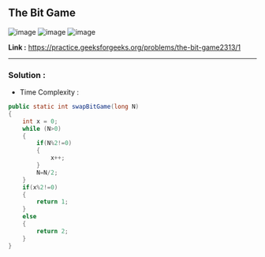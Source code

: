 ## The Bit Game 

![image](https://user-images.githubusercontent.com/23376002/192096913-dd3f46fe-a47e-4fe6-85c5-53122bb2459a.png)
![image](https://user-images.githubusercontent.com/23376002/192096923-b7b3f5de-8ebd-457b-b1a3-1f57638ffea4.png)
![image](https://user-images.githubusercontent.com/23376002/192096937-c6d879df-3f9e-44bb-8922-a569322cace7.png)


**Link :** https://practice.geeksforgeeks.org/problems/the-bit-game2313/1

-------------------------------------------------------------------------------------------------------------------------------------------------------


### Solution :

- Time Complexity : 


```java
public static int swapBitGame(long N) 
{
    int x = 0;
    while (N>0)
    {
        if(N%2!=0)
        {
            x++;
        }
        N=N/2;
    }
    if(x%2!=0)
    {
        return 1;
    }
    else 
    {
        return 2;
    }
}

```
